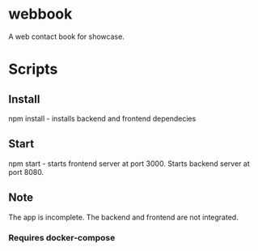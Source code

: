 # webbook
A web contact book for showcase.


# Scripts

## Install
npm install - installs backend and frontend dependecies

## Start
npm start - starts frontend server at port 3000. Starts backend server at port 8080.


## Note
The app is incomplete. The backend and frontend are not integrated.

### Requires docker-compose